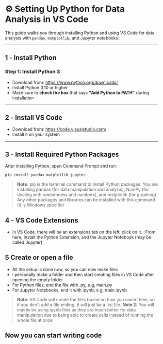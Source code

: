 # ⚙️ Setting Up Python for Data Analysis in VS Code 

This guide walks you through installing Python and using VS Code for data analysis with `pandas`, `matplotlib`, and Jupyter notebooks.

---

## 1️ - Install Python

### Step 1: Install Python 3

- Download from: https://www.python.org/downloads/
- Install Python 3.10 or higher
- Make sure to **check the box** that says **"Add Python to PATH"** during installation

---

## 2️ - Install VS Code

- Download from: https://code.visualstudio.com/
- Install it on your system

---

## 3️ - Install Required Python Packages

After installing Python, open Command Prompt and run:

```bash
pip install pandas matplotlib jupyter
``` 
> **Note:** pip is the terminal command to install Python packages. You are installing pandas (for data manipulation and analysis), NumPy (for dealing with randomness and numbers), and matplotlib (for graphing). Any other packages and libraries can be installed with this command (It is Windows specific)


## 4 - VS Code Extensions

- In VS Code, there will be an extensions tab on the left, click on it.
-From here, install the Python Extension, and the Jupyter Notebook (may be called Jupyter)

## 5 Create or open a file
- All the setup is done now, so you can now make files
- I personally make a folder and then start creating files in VS Code after opening the empty folder
- For Python files, end the file with .py, e.g, main.py
- For Jupyter Notebooks, end it with ipynb, e.g, main.ipynb
> **Note:** VS Code will create the files based on how you name them, so if you don't add a file ending, it will just be a .txt file.
> **Note 2:** You will mainly be using ipynb files as they are much better for data manipulation due to being able to create cells instead of running the whole file at once

## Now you can start writing code
